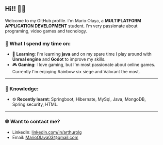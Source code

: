 ## Hi!! 👋🏻

Welcome to my GitHub profile. I'm Mario Olaya, a **MULTIPLATFORM APPLICATION DEVELOPMENT** student. I'm very passionate about programing, video games and tecnology.

### 🚀 What I spend my time on:

- 🤺 **Learning**: I'm learning **java** and on my spare time I play around with **Unreal engine** and **Godot** to improve my skills.
- 🎮 **Gaming**: I love gaming, but I'm most passionate about online games. Currently I'm enjoying Rainbow six siege and Valorant the most.

---

### 🧠 Knowledge:

- ⚙ **Recently learnt**: Springboot, Hibernate, MySql, Java, MongoDB, Spring security, HTML.

---


### 🌐 Want to contact me?
- LinkedIn: [linkedin.com/in/arthurolg](https://www.linkedin.com/in/lgzarturo/)
- Email: MarioOlaya03@gmail.com
